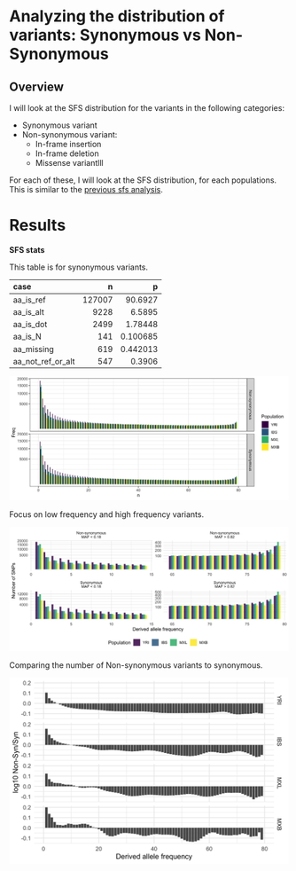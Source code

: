 #  Analyzing the distribution of variants: Synonymous vs Non-Synonymous


## Overview

I will look at the SFS distribution for the variants in the following categories: 
- Synonymous variant
- Non-synonymous variant:
    - In-frame insertion
    - In-frame deletion
    - Missense variantlll

For each of these, I will look at the SFS distribution, for each populations. This is similar to the
[previous sfs analysis](../210404-AncestralAlleleSFS).


# Results

**SFS stats**

This table is for synonymous variants.

| case              |      n |         p |
|:------------------|-------:|----------:|
| aa_is_ref         | 127007 | 90.6927   |
| aa_is_alt         |   9228 |  6.5895   |
| aa_is_dot         |   2499 |  1.78448  |
| aa_is_N           |    141 |  0.100685 |
| aa_missing        |    619 |  0.442013 |
| aa_not_ref_or_alt |    547 |  0.3906   |


![sfs](plots/sfs.png)


Focus on low frequency and high frequency variants.

![sfs_low_high](plots/sfs-maf.png)

Comparing the number of Non-synonymous variants to synonymous.

![syntonon](plots/NtoNS.png)
